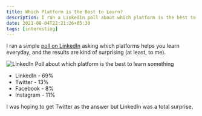 ```yaml
---
title: Which Platform is the Best to Learn?
description: I ran a LinkedIn poll about which platform is the best to learn something everyday, here're the results...
date: 2021-08-04T22:21:26+05:30
tags: [interesting]
---
```


I ran a simple [poll on LinkedIn](https://www.linkedin.com/posts/deepakness_you-can-also-mention-why-facebook-is-the-activity-6825597885040640000-kuLc/) asking which platforms helps you learn everyday, and the results are kind of surprising (at least, to me).

![LinkedIn Poll about which platform is the best to learn something](https://i.imgur.com/4ZffXlX.png)

- LinkedIn - 69%
- Twitter - 13%
- Facebook - 8%
- Instagram - 11%

I was hoping to get Twitter as the answer but LinkedIn was a total surprise.